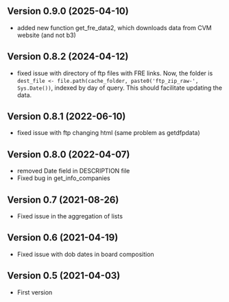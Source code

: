 ## Version 0.9.0 (2025-04-10)

- added new function get_fre_data2, which downloads data from CVM website (and not b3)

## Version 0.8.2 (2024-04-12)

- fixed issue with directory of ftp files with FRE links. Now, the folder is `dest_file <- file.path(cache_folder, paste0('ftp_zip_raw-', Sys.Date())`, indexed by day of query. This should facilitate updating the data.

## Version 0.8.1 (2022-06-10)

- fixed issue with ftp changing html (same problem as getdfpdata)

## Version 0.8.0 (2022-04-07)

- removed Date field in DESCRIPTION file
- Fixed bug in get_info_companies

## Version 0.7 (2021-08-26)

- Fixed issue in the aggregation of lists

## Version 0.6 (2021-04-19)

- Fixed issue with dob dates in board composition

## Version 0.5 (2021-04-03)

- First version
